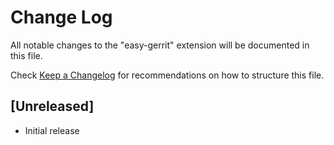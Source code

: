 # Change Log

All notable changes to the "easy-gerrit" extension will be documented in this file.

Check [Keep a Changelog](http://keepachangelog.com/) for recommendations on how to structure this file.

## [Unreleased]

- Initial release